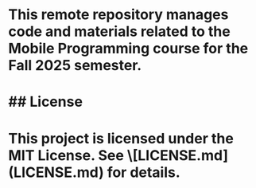 # This remote repository manages code and materials related to the Mobile Programming course for the Fall 2025 semester.

# 

# 

# 

# \## License

# 

# This project is licensed under the MIT License. See \\\[LICENSE.md](LICENSE.md) for details.

